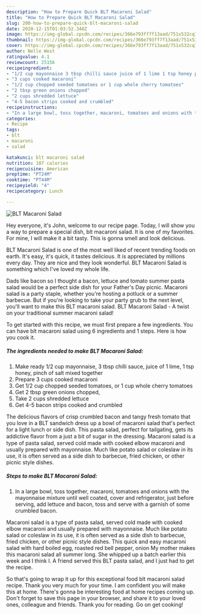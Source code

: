 ```yaml
---
description: "How to Prepare Quick BLT Macaroni Salad"
title: "How to Prepare Quick BLT Macaroni Salad"
slug: 200-how-to-prepare-quick-blt-macaroni-salad
date: 2020-12-15T01:03:52.348Z
image: https://img-global.cpcdn.com/recipes/366e793ff7f13aad/751x532cq70/blt-macaroni-salad-recipe-main-photo.jpg
thumbnail: https://img-global.cpcdn.com/recipes/366e793ff7f13aad/751x532cq70/blt-macaroni-salad-recipe-main-photo.jpg
cover: https://img-global.cpcdn.com/recipes/366e793ff7f13aad/751x532cq70/blt-macaroni-salad-recipe-main-photo.jpg
author: Nelle West
ratingvalue: 4.1
reviewcount: 25156
recipeingredient:
- "1/2 cup mayonnaise 3 tbsp chilli sauce juice of 1 lime 1 tsp honey pinch of salt mixed together"
- "3 cups cooked macaroni"
- "1/2 cup chopped seeded tomatoes or 1 cup whole cherry tomatoes"
- "2 tbsp green onions chopped"
- "2 cups shredded lettuce"
- "4-5 bacon strips cooked and crumbled"
recipeinstructions:
- "In a large bowl, toss together, macaroni, tomatoes and onions with the mayonnaise mixture until well coated, cover and refrigerator, just before serving, add lettuce and bacon, toss and serve with a garnish of some crumbled bacon."
categories:
- Recipe
tags:
- blt
- macaroni
- salad

katakunci: blt macaroni salad 
nutrition: 107 calories
recipecuisine: American
preptime: "PT24M"
cooktime: "PT44M"
recipeyield: "4"
recipecategory: Lunch

---
```



![BLT Macaroni Salad](https://img-global.cpcdn.com/recipes/366e793ff7f13aad/751x532cq70/blt-macaroni-salad-recipe-main-photo.jpg)

Hey everyone, it's John, welcome to our recipe page. Today, I will show you a way to prepare a special dish, blt macaroni salad. It is one of my favorites. For mine, I will make it a bit tasty. This is gonna smell and look delicious.

BLT Macaroni Salad is one of the most well liked of recent trending foods on earth. It's easy, it's quick, it tastes delicious. It is appreciated by millions every day. They are nice and they look wonderful. BLT Macaroni Salad is something which I've loved my whole life.

Dads like bacon so I thought a bacon, lettuce and tomato summer pasta salad would be a perfect side dish for your Father&#39;s Day picnic. Macaroni salad is a party staple, whether you&#39;re hosting a potluck or a summer barbecue. But if you&#39;re looking to take your party grub to the next level, you&#39;ll want to make this BLT macaroni salad. BLT Macaroni Salad - A twist on your traditional summer macaroni salad!


To get started with this recipe, we must first prepare a few ingredients. You can have blt macaroni salad using 6 ingredients and 1 steps. Here is how you cook it.

<!--inarticleads1-->

##### The ingredients needed to make BLT Macaroni Salad:

1. Make ready 1/2 cup mayonnaise, 3 tbsp chilli sauce, juice of 1 lime, 1 tsp honey, pinch of salt mixed together
1. Prepare 3 cups cooked macaroni
1. Get 1/2 cup chopped seeded tomatoes, or 1 cup whole cherry tomatoes
1. Get 2 tbsp green onions chopped,
1. Take 2 cups shredded lettuce
1. Get 4-5 bacon strips cooked and crumbled


The delicious flavors of crisp crumbled bacon and tangy fresh tomato that you love in a BLT sandwich dress up a bowl of macaroni salad that&#39;s perfect for a light lunch or side dish. This pasta salad, perfect for tailgating, gets its addictive ﬂavor from a just a bit of sugar in the dressing. Macaroni salad is a type of pasta salad, served cold made with cooked elbow macaroni and usually prepared with mayonnaise. Much like potato salad or coleslaw in its use, it is often served as a side dish to barbecue, fried chicken, or other picnic style dishes. 

<!--inarticleads2-->

##### Steps to make BLT Macaroni Salad:

1. In a large bowl, toss together, macaroni, tomatoes and onions with the mayonnaise mixture until well coated, cover and refrigerator, just before serving, add lettuce and bacon, toss and serve with a garnish of some crumbled bacon.


Macaroni salad is a type of pasta salad, served cold made with cooked elbow macaroni and usually prepared with mayonnaise. Much like potato salad or coleslaw in its use, it is often served as a side dish to barbecue, fried chicken, or other picnic style dishes. This quick and easy macaroni salad with hard boiled egg, roasted red bell pepper, onion My mother makes this macaroni salad all summer long. She whipped up a batch earlier this week and I think I. A friend served this BLT pasta salad, and I just had to get the recipe. 

So that's going to wrap it up for this exceptional food blt macaroni salad recipe. Thank you very much for your time. I am confident you will make this at home. There's gonna be interesting food at home recipes coming up. Don't forget to save this page in your browser, and share it to your loved ones, colleague and friends. Thank you for reading. Go on get cooking!
